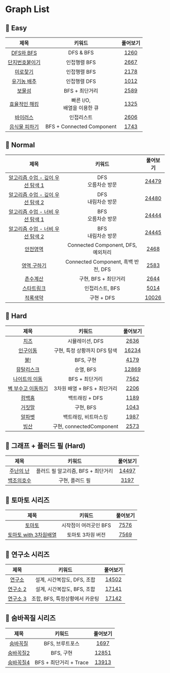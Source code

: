 # Graph List

## 🍎 Easy
| 제목 | 키워드 | 풀어보기 |
| :-: | :-: | :-: |
| [DFS와 BFS](https://github.com/KayAhn0126/SwiftCT/tree/main/Graph/DFSandBFS) | DFS & BFS | [1260](https://www.acmicpc.net/problem/1260) |
| [단지번호붙이기](https://github.com/KayAhn0126/SwiftCT/tree/main/Graph/NumberingOnHouse) | 인접행렬 BFS | [2667](https://www.acmicpc.net/problem/2667) |
| [미로찾기](https://github.com/KayAhn0126/SwiftCT/tree/main/Graph/MazeSearch) | 인접행렬 BFS | [2178](https://www.acmicpc.net/problem/2178) |
| [유기농 배추](https://github.com/KayAhn0126/SwiftCT/tree/main/Graph/Cabbage) | 인접행렬 DFS | [1012](https://www.acmicpc.net/problem/1012) |
| [보물섬](https://github.com/KayAhn0126/SwiftCT/tree/main/Graph/TreasureIsland) | BFS + 최단거리 | [2589](https://www.acmicpc.net/problem/2589) |
| [효율적인 해킹](https://github.com/KayAhn0126/SwiftCT/tree/main/Graph/EffectiveHacking) | 빠른 I/O, <br> 배열을 이용한 큐 | [1325](https://www.acmicpc.net/problem/1325) |
| [바이러스](https://github.com/KayAhn0126/SwiftCT/tree/main/Graph/Virus) | 인접리스트 | [2606](https://www.acmicpc.net/problem/2606) |
| [음식물 피하기](https://github.com/KayAhn0126/SwiftCT/tree/main/Graph/AwayFromFood) | BFS + Connected Component | [1743](https://www.acmicpc.net/problem/1743) |

## 🍎 Normal
| 제목 | 키워드 | 풀어보기 |
| :-: | :-: | :-: |
| [알고리즘 수업 - 깊이 우선 탐색 1](https://github.com/KayAhn0126/SwiftCT/tree/main/Graph/AlgorithmLectureDFS1) | DFS <br> 오름차순 방문 | [24479](https://www.acmicpc.net/problem/24479) |
| [알고리즘 수업 - 깊이 우선 탐색 2](https://github.com/KayAhn0126/SwiftCT/tree/main/Graph/AlgorithmLectureDFS2) | DFS <br> 내림차순 방문 | [24480](https://www.acmicpc.net/problem/24480) |
| [알고리즘 수업 - 너비 우선 탐색 1](https://github.com/KayAhn0126/SwiftCT/tree/main/Graph/AlgorithmLectureBFS1) | BFS <br> 오름차순 방문 | [24444](https://www.acmicpc.net/problem/24444) |
| [알고리즘 수업 - 너비 우선 탐색 2](https://github.com/KayAhn0126/SwiftCT/tree/main/Graph/AlgorithmLectureBFS2) | BFS <br> 내림차순 방문 | [24445](https://www.acmicpc.net/problem/24445) |
| [안전영역](https://github.com/KayAhn0126/SwiftCT/tree/main/Graph/SafeArea) | Connected Component, DFS, 예외처리 | [2468](https://www.acmicpc.net/problem/2468) |
| [영역 구하기](https://github.com/KayAhn0126/SwiftCT/tree/main/Graph/MeasureArea) | Connected Component, 흑백 반전, DFS | [2583](https://www.acmicpc.net/problem/2583) |
| [촌수계산](https://github.com/KayAhn0126/SwiftCT/tree/main/Graph/CountingKinship) | 구현, BFS + 최단거리 | [2644](https://www.acmicpc.net/problem/2644) |
| [스타트링크](https://github.com/KayAhn0126/SwiftCT/tree/main/Graph/StartLink) | 인접리스트, BFS | [5014](https://www.acmicpc.net/problem/5014) |
| [적록색약](https://github.com/KayAhn0126/SwiftCT/tree/main/Graph/RGColorBlind) | 구현 + DFS | [10026](https://www.acmicpc.net/problem/10026) |

## 🍎 Hard
| 제목 | 키워드 | 풀어보기 |
| :-: | :-: | :-: |
| [치즈](https://github.com/KayAhn0126/SwiftCT/tree/main/Graph/Cheese) | 시뮬레이션, DFS | [2636](https://www.acmicpc.net/problem/2636) |
| [인구이동](https://github.com/KayAhn0126/SwiftCT/tree/main/Graph/PopulationMovement) | 구현, 특정 상황까지 DFS 탐색 | [16234](https://www.acmicpc.net/problem/16234) |
| [불!](https://github.com/KayAhn0126/SwiftCT/tree/main/Graph/Fire) | BFS, 구현 | [4179](https://www.acmicpc.net/problem/4179) |
| [뮤탈리스크](https://github.com/KayAhn0126/SwiftCT/tree/main/Graph/Mutalisk) | 순열, BFS | [12869](https://www.acmicpc.net/problem/12869) |
| [나이트의 이동](https://github.com/KayAhn0126/SwiftCT/tree/main/Graph/MovingOfKnights) | BFS + 최단거리 | [7562](https://www.acmicpc.net/problem/7562) |
| [벽 부수고 이동하기](https://github.com/KayAhn0126/SwiftCT/tree/main/Graph/GoThroughTheWall) | 3차원 배열 + BFS + 최단거리 | [2206](https://www.acmicpc.net/problem/2206) |
| [컴백홈](https://github.com/KayAhn0126/SwiftCT/tree/main/Graph/ComebackHome) | 백트래킹 + DFS | [1189](https://www.acmicpc.net/problem/1189) |
| [거짓말](https://github.com/KayAhn0126/SwiftCT/tree/main/Graph/Lie) | 구현, BFS | [1043](https://www.acmicpc.net/problem/1043) |
| [알파벳](https://github.com/KayAhn0126/SwiftCT/tree/main/Graph/Alphabet) | 백트래킹, 비트마스킹 | [1987](https://www.acmicpc.net/problem/1987) |
| [빙산](https://github.com/KayAhn0126/SwiftCT/tree/main/Graph/Iceberg) | 구현, connectedComponent | [2573](https://www.acmicpc.net/problem/2573) |

## 🍎 그래프 + 플러드 필 (Hard)
| 제목 | 키워드 | 풀어보기 |
| :-: | :-: | :-: |
| [주난의 난](https://github.com/KayAhn0126/SwiftCT/tree/main/Graph/Junan) | 플러드 필 알고리즘, BFS + 최단거리 | [14497](https://www.acmicpc.net/problem/14497) |
| [백조의호수](https://github.com/KayAhn0126/SwiftCT/tree/main/Graph/LakeOfSwan) | 구현, 플러드 필 | [3197](https://www.acmicpc.net/problem/3197) |

## 🍎 토마토 시리즈
| 제목 | 키워드 | 풀어보기 |
| :-: | :-: | :-: |
| [토마토](https://github.com/KayAhn0126/SwiftCT/tree/main/Graph/Tomato) | 시작점이 여러곳인 BFS | [7576](https://www.acmicpc.net/problem/7576) |
| [토마토 with 3차원배열](https://github.com/KayAhn0126/SwiftCT/tree/main/Graph/Tomato3D) | 토마토 3차원 버전 | [7569](https://www.acmicpc.net/problem/7569) |

## 🍎 연구소 시리즈
| 제목 | 키워드 | 풀어보기 |
| :-: | :-: | :-: |
| [연구소](https://github.com/KayAhn0126/SwiftCT/tree/main/Graph/Laboratory) | 설계, 시간복잡도, DFS, 조합 | [14502](https://www.acmicpc.net/problem/14502) |
| [연구소 2](https://github.com/KayAhn0126/SwiftCT/tree/main/Graph/Laboratory2) | 설계, 시간복잡도, BFS, 조합 | [17141](https://www.acmicpc.net/problem/17141) |
| [연구소 3](https://github.com/KayAhn0126/SwiftCT/tree/main/Graph/Laboratory3) | 조합, BFS, 특정상황에서 카운팅 | [17142](https://www.acmicpc.net/problem/17142) |

## 🍎 숨바꼭질 시리즈
| 제목 | 키워드 | 풀어보기 |
| :-: | :-: | :-: |
| [숨바꼭질](https://github.com/KayAhn0126/SwiftCT/tree/main/Graph/HideAndSeek) | BFS, 브루트포스 | [1697](https://www.acmicpc.net/problem/1697) |
| [숨바꼭질2](https://github.com/KayAhn0126/SwiftCT/tree/main/Graph/HideAndSeek2) | BFS, 구현 | [12851](https://www.acmicpc.net/problem/12851) |
| [숨바꼭질4](https://github.com/KayAhn0126/SwiftCT/tree/main/Graph/HideAndSeek4) | BFS + 최단거리 + Trace | [13913](https://www.acmicpc.net/problem/13913) |
